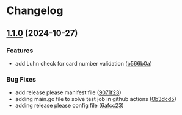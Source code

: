 # Changelog

## [1.1.0](https://github.com/sshaparenko/validgate/compare/v1.0.0...v1.1.0) (2024-10-27)


### Features

* add Luhn check for card number validation ([b566b0a](https://github.com/sshaparenko/validgate/commit/b566b0acee6b2abfbdd8b9fba4804b60cfe23b36))


### Bug Fixes

* add release please manifest file ([9071f23](https://github.com/sshaparenko/validgate/commit/9071f23300d39260285eb37648a2d7f3d0902688))
* adding main.go file to solve test job in github actions ([0b3dcd5](https://github.com/sshaparenko/validgate/commit/0b3dcd5a955a7635068cd902fefdaf12dddf3932))
* adding release please config file ([6afcc23](https://github.com/sshaparenko/validgate/commit/6afcc233c414beefa7d7583ab85d10cc3d3d0127))
